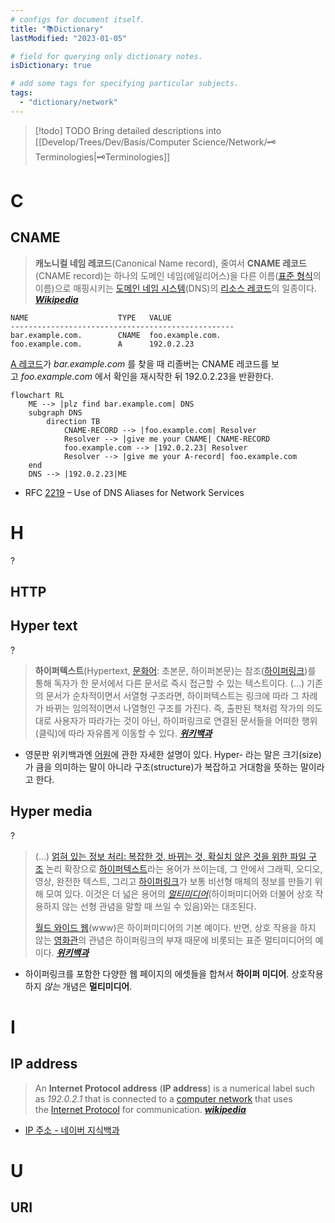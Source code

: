 ```yaml
---
# configs for document itself.
title: "📚Dictionary"
lastModified: "2023-01-05"

# field for querying only dictionary notes.
isDictionary: true

# add some tags for specifying particular subjects.
tags:
  - "dictionary/network"
---
```

> [!todo] TODO
> Bring detailed descriptions into [[Develop/Trees/Dev/Basis/Computer Science/Network/🗝️Terminologies|🗝️Terminologies]]

# C
## CNAME
> **캐노니컬 네임 레코드**(Canonical Name record), 줄여서 **CNAME 레코드**(CNAME record)는 하나의 도메인 네임(에일리어스)을 다른 이름([표준 형식](https://ko.wikipedia.org/wiki/%ED%91%9C%EC%A4%80_%ED%98%95%EC%8B%9D "표준 형식")의 이름)으로 매핑시키는 [도메인 네임 시스템](https://ko.wikipedia.org/wiki/%EB%8F%84%EB%A9%94%EC%9D%B8_%EB%84%A4%EC%9E%84_%EC%8B%9C%EC%8A%A4%ED%85%9C "도메인 네임 시스템")(DNS)의 [리소스 레코드](https://ko.wikipedia.org/wiki/%EB%8F%84%EB%A9%94%EC%9D%B8_%EB%84%A4%EC%9E%84_%EC%8B%9C%EC%8A%A4%ED%85%9C "도메인 네임 시스템")의 일종이다. **_[Wikipedia](https://ko.wikipedia.org/wiki/CNAME_%EB%A0%88%EC%BD%94%EB%93%9C)_**
```shell {title="DNS"}
NAME                    TYPE   VALUE
--------------------------------------------------
bar.example.com.        CNAME  foo.example.com.
foo.example.com.        A      192.0.2.23
```
[A 레코드](https://ko.wikipedia.org/wiki/A_%EB%A0%88%EC%BD%94%EB%93%9C)가 _bar.example.com_ 를 찾을 때 리졸버는 CNAME 레코드를 보고 _foo.example.com_ 에서 확인을 재시작한 뒤 192.0.2.23을 반환한다.
```mermaid
flowchart RL
	ME --> |plz find bar.example.com| DNS
	subgraph DNS
		direction TB
			CNAME-RECORD --> |foo.example.com| Resolver
			Resolver --> |give me your CNAME| CNAME-RECORD
			foo.example.com --> |192.0.2.23| Resolver
			Resolver --> |give me your A-record| foo.example.com
	end
	DNS --> |192.0.2.23|ME
```
- RFC [2219](https://datatracker.ietf.org/doc/html/rfc2219) – Use of DNS Aliases for Network Services

# H
?
## HTTP

## Hyper text
?
> **하이퍼텍스트**(Hypertext, [문화어](https://ko.wikipedia.org/wiki/%EB%AC%B8%ED%99%94%EC%96%B4 "문화어"): 초본문, 하이퍼본문)는 참조([하이퍼링크](https://ko.wikipedia.org/wiki/%ED%95%98%EC%9D%B4%ED%8D%BC%EB%A7%81%ED%81%AC "하이퍼링크"))를 통해 독자가 한 문서에서 다른 문서로 즉시 접근할 수 있는 텍스트이다. (...)  기존의 문서가 순차적이면서 서열형 구조라면, 하이퍼텍스트는 링크에 따라 그 차례가 바뀌는 임의적이면서 나열형인 구조를 가진다. 즉, 출판된 책처럼 작가의 의도대로 사용자가 따라가는 것이 아닌, 하이퍼링크로 연결된 문서들을 어떠한 행위(클릭)에 따라 자유롭게 이동할 수 있다. __*[위키백과](https://ko.wikipedia.org/wiki/%ED%95%98%EC%9D%B4%ED%8D%BC%ED%85%8D%EC%8A%A4%ED%8A%B8)*__
- 영문판 위키백과엔 [어원](https://en.wikipedia.org/wiki/Hypertext#Etymology)에 관한 자세한 설명이 있다. Hyper- 라는 말은 크기(size)가 큼을 의미하는 말이 아니라 구조(structure)가 복잡하고 거대함을 뜻하는 말이라고 한다.

## Hyper media
?
> (...) [얽혀 있는 정보 처리: 복잡한 것, 바뀌는 것, 확실치 않은 것을 위한 파일 구조](http://portal.acm.org/citation.cfm?id=806036) 논리 확장으로 [하이퍼텍스트](https://ko.wikipedia.org/wiki/%ED%95%98%EC%9D%B4%ED%8D%BC%ED%85%8D%EC%8A%A4%ED%8A%B8 "하이퍼텍스트")라는 용어가 쓰이는데, 그 안에서 그래픽, 오디오, 영상, 완전한 텍스트, 그리고 [하이퍼링크](https://ko.wikipedia.org/wiki/%ED%95%98%EC%9D%B4%ED%8D%BC%EB%A7%81%ED%81%AC "하이퍼링크")가 보통 비선형 매체의 정보를 만들기 위해 모여 있다. 이것은 더 넓은 용어의 _[멀티미디어](https://ko.wikipedia.org/wiki/%EB%A9%80%ED%8B%B0%EB%AF%B8%EB%94%94%EC%96%B4 "멀티미디어")_(하이퍼미디어와 더불어 상호 작용하지 않는 선형 관념을 말할 때 쓰일 수 있음)와는 대조된다.
> 
> [월드 와이드 웹](https://ko.wikipedia.org/wiki/%EC%9B%94%EB%93%9C_%EC%99%80%EC%9D%B4%EB%93%9C_%EC%9B%B9)(www)은 하이퍼미디어의 기본 예이다. 반면, 상호 작용을 하지 않는 [영화관](https://ko.wikipedia.org/wiki/%EC%98%81%ED%99%94%EA%B4%80 "영화관")의 관념은 하이퍼링크의 부재 때문에 비롯되는 표준 멀티미디어의 예이다. __*[위키백과](https://ko.wikipedia.org/wiki/%ED%95%98%EC%9D%B4%ED%8D%BC%EB%AF%B8%EB%94%94%EC%96%B4)*__
- 하이퍼링크를 포함한 다양한 웹 페이지의 에셋들을 합쳐서 __하이퍼 미디어__. 상호작용하지 *않는* 개념은 __멀티미디어__.


# I
## IP address
> An **Internet Protocol address** (**IP address**) is a numerical label such as _192.0.2.1_ that is connected to a [computer network](https://en.wikipedia.org/wiki/Computer_network "Computer network") that uses the [Internet Protocol](https://en.wikipedia.org/wiki/Internet_Protocol "Internet Protocol") for communication. **_[wikipedia](https://en.wikipedia.org/wiki/IP_address)_**
- [IP 주소 - 네이버 지식백과](https://terms.naver.com/entry.naver?docId=3571314&cid=59088&categoryId=59096)

# U
## URI 